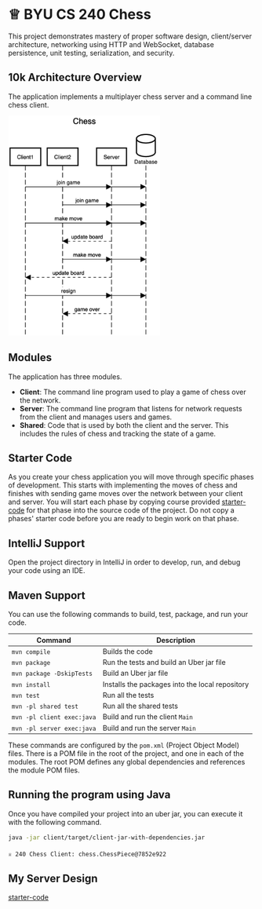 # ♕ BYU CS 240 Chess

This project demonstrates mastery of proper software design, client/server architecture, networking using HTTP and WebSocket, database persistence, unit testing, serialization, and security.

## 10k Architecture Overview

The application implements a multiplayer chess server and a command line chess client.

[![Sequence Diagram](10k-architecture.png)](https://sequencediagram.org/index.html#initialData=C4S2BsFMAIGEAtIGckCh0AcCGAnUBjEbAO2DnBElIEZVs8RCSzYKrgAmO3AorU6AGVIOAG4jUAEyzAsAIyxIYAERnzFkdKgrFIuaKlaUa0ALQA+ISPE4AXNABWAexDFoAcywBbTcLEizS1VZBSVbbVc9HGgnADNYiN19QzZSDkCrfztHFzdPH1Q-Gwzg9TDEqJj4iuSjdmoMopF7LywAaxgvJ3FC6wCLaFLQyHCdSriEseSm6NMBurT7AFcMaWAYOSdcSRTjTka+7NaO6C6emZK1YdHI-Qma6N6ss3nU4Gpl1ZkNrZwdhfeByy9hwyBA7mIT2KAyGGhuSWi9wuc0sAI49nyMG6ElQQA)

## Modules

The application has three modules.

- **Client**: The command line program used to play a game of chess over the network.
- **Server**: The command line program that listens for network requests from the client and manages users and games.
- **Shared**: Code that is used by both the client and the server. This includes the rules of chess and tracking the state of a game.

## Starter Code

As you create your chess application you will move through specific phases of development. This starts with implementing the moves of chess and finishes with sending game moves over the network between your client and server. You will start each phase by copying course provided [starter-code](starter-code/) for that phase into the source code of the project. Do not copy a phases' starter code before you are ready to begin work on that phase.

## IntelliJ Support

Open the project directory in IntelliJ in order to develop, run, and debug your code using an IDE.

## Maven Support

You can use the following commands to build, test, package, and run your code.

| Command                    | Description                                     |
| -------------------------- | ----------------------------------------------- |
| `mvn compile`              | Builds the code                                 |
| `mvn package`              | Run the tests and build an Uber jar file        |
| `mvn package -DskipTests`  | Build an Uber jar file                          |
| `mvn install`              | Installs the packages into the local repository |
| `mvn test`                 | Run all the tests                               |
| `mvn -pl shared test`      | Run all the shared tests                        |
| `mvn -pl client exec:java` | Build and run the client `Main`                 |
| `mvn -pl server exec:java` | Build and run the server `Main`                 |

These commands are configured by the `pom.xml` (Project Object Model) files. There is a POM file in the root of the project, and one in each of the modules. The root POM defines any global dependencies and references the module POM files.

## Running the program using Java

Once you have compiled your project into an uber jar, you can execute it with the following command.

```sh
java -jar client/target/client-jar-with-dependencies.jar

♕ 240 Chess Client: chess.ChessPiece@7852e922
```

## My Server Design
[starter-code](https://sequencediagram.org/index.html?presentationMode=readOnly#initialData=C4S2BsFMAIAUAsCGBnGAmaBhelnOgMqQBOAbidACK4gDmAdgFCOIDGwA9sVuCJPcEYAHRMVCsQIgYRLliw0eMmJpACRUATKPJFiQEqcBll9kBXoMqjlRMEQBBVq1zJGG24gBGKGBs-N+YGIAT2QRCXpaaAAGADoATkZaYg4AVyFoAGJ6RFJg6AAlSFoQZCDbEA56LIB3eDAzTF5A6ABaAD5jOQAuaABtWAB5AgAVAF1oAHpU1GIAHXoAbwAiGZIcgFtIZehuneWAGmhlkTwarg0dveOj5cgNxBBwZevlgF9GIjISDvV6LRIvRWa2Im22u32t1OyHOxEuEJux3uj2eCPejD+AOIHS+pFMvWIxVKwBIAAoiiUyiQigBHVK4YAASk+slMHRsdkczjwvVokGAAFVZqSQWDmRyHE4XB0-N0AGIgf7QIUkCXQTz5UWILaMCVc6U41nOXr0VLgcAskzODpUDz6nmsQm2SAq4gi2YS8V2qV4GWeXr2DQaZUejyWvHW9p6n3IbqOyDO+ypYDwUmIZPwT2673c5B+7qB4NJlMS8Ns36abS9CnE6m4M2CTHaVqG77EIGrWZgq7HRHLdMpkYcADW-B7+w+uJ+HSafAEvTQ0WiC2BXe14N6kOOA-gQ9H9HHxw+-A0zGSaQymS4Kj50AAMhwStVMnUGoxZ4FWz1+kNRhNJqgeCVPQK6dus66HocxzQrC8Kbke4Y-O0TaAtAq7gVskFQigMIXJBHwodi7S4vi4CPoqpIPk+tL0mUzIkZG0a5ry-Kuu6GGQF6nIxvmCpKq6aoatAWo6gxkBfvi0DxomGZ7vwpL0Ua4lRjmLgscAxapjucn0Fxkq5vmADi-LQJpgn5NpI78Nm3EGRJxrQKa5ploxqkOk6JKaWmGZZkx0rtLKhamT5YZiS2yGVqhVGKkUyANhikXYl+qHoaCEG7L2UH9rJVkHmik6yNO7QfvO0CLsuSxgWlmEZVu2WDrlVwTowJ5nik6RZMkkD8Pej5pEYL71CS77NNINpTu2-SUAAone00jNN-6AcgwELDuXAgAAXhUVS9AAPJZ+7tIhRGER2h1jvlCX-M2xFKb0ZG0P1lF9cmNEMopVrKX5PLQHyGkZt5DX7np9p5gF-rGUYZkeOqFk5fuLnfW5sbQBokBQJ5gMXbpNn6f5srUJjMAw3YcPQDjSPhWdvVPW99bgI2iXhRNQIFW24UlcAC5Liux7-G1F5ZISwZ3sS0CGeu+CDW+XNtJ0rP9IZ83-rQ65rRmG3baAu3QAdCP8MdE0VjdKX1bujVXYR9mQA9xJq1syCUcSkuO+9dFUyptlqX9-JeTjoM8RDvR8UWIVk0JlNhV7+O-bwZSu7gCl42D+YSyZiDmhL66lj9eY29W-KpKC0Dx0YHAAGbZ1spZhSbWK9GLCdS7F8XW8lk0rA7uAvP0XfrgAkpQvcAIxoAAzAALLcr4kq63avEcCzLJ44BsMO88QYvxzdwAcuurxvGM7NyJzo3c2VvOVd3yC930-dbEPo8T9Pxyzy6a6Ydvy+r+vm9f3VPeB8JzHxagLJI7VLxCGLkIKAWAPIwETrUIajRz7yy6ICAYwxxhTG7hrFMWsdr0H2jjdooEgEAIQsbCKpt2wP0gPvGq29zY6Sagha2d0vq9GkiSROpJMAIMTu7Jkns87qX9gbXGec06h2CiWWGkdJGezEtwwRg9KDJ2jmI32wA+HdyHoHAywdoCyMTuZP66iU48QLo5M0FotEo1UQmXh65SQUMgEcfRlBDEE39KZIM1dIC1yUtTRKvQBHOMgEIhmTNaEs0Kp3ZYXjn5TxPkVLmPMKr0Kfr0MeqSwGnggULTIwQMZkRqNAAAUhwRUgSsi-1YMOEac4jDjQSb0AYAocGTDwTkTWxAtpEJIZIshlVYGIFKcQTAHAyLEBeMsAA6qoAeC1JgACE7z2EwAAaSysk3JL80mnTCSscZkzpmzPmUslZ011mbJ2Xs9RKTX7Lxxr3ZqHCVHQAAFY1PoHw6pipol0g+qIxxOiJHA34D430xjZGk0QOTKOISY5g3Uno9RMLwayhMYqYMZiFH5C8WC72v0BRCHcC4rYbj1FHDOSQC5XAjgiU4lYoxOLyWUsQTnWGnBoCKlYOAVI6NhKzCpvXKsVS-nRLioza6WJ4ltjZidM+LTMl8wKYLDqmRkgTJ4AmbgiAhCwP0EQ5Bss0FtKVVNWa81FpTD8CqmhDc0IEWZpwiMtspJQFEPYY1vBWBEP4T64gfqhDCM+p69k4LBUGuTtI4xRN+QwEzuAORmZQoou0bG0Q8aUZpyTSSCmWcCV2BJbHVGOa3RYoLRjZNxa00CUzV9UJtDwkhrDa3OV7cPUpSOaqwI6qlj81PEAA)
